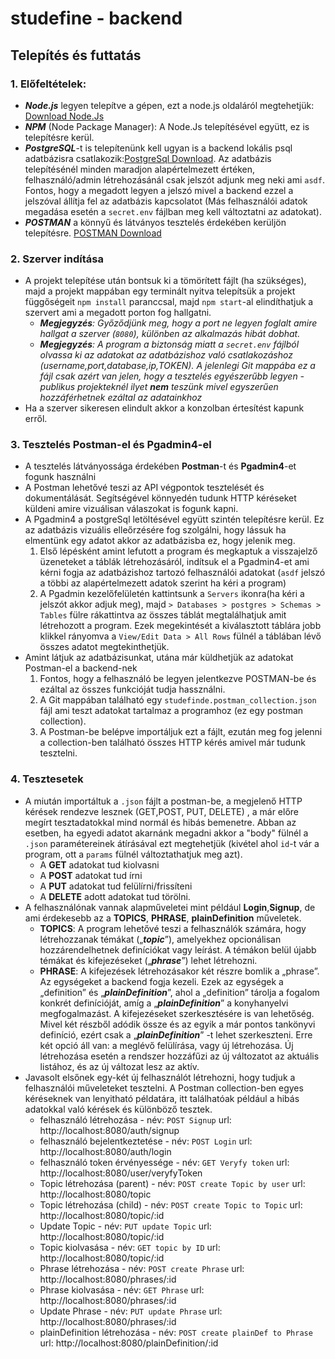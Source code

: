 # studefine - backend

## Telepítés és futtatás
### 1. Előfeltételek:
   - ***Node.js*** legyen telepítve a gépen, ezt a node.js oldaláról megtehetjük: [Download Node.Js](https://nodejs.org/en/download)
   - ***NPM*** (Node Package Manager): A Node.Js telepítésével együtt, ez is telepítésre kerül.
   - ***PostgreSQL***-t is telepítenünk kell ugyan is a backend lokális psql adatbázisra csatlakozik:[PostgreSql Download](https://www.postgresql.org/download/). Az adatbázis telepítésénél minden maradjon alapértelmezett értéken, felhasználó/admin létrehozásánál csak jelszót adjunk meg neki ami `asdf`. Fontos, hogy a megadott legyen a jelszó mivel a backend ezzel a jelszóval állítja fel az adatbázis kapcsolatot (Más felhasználói adatok megadása esetén a `secret.env` fájlban meg kell változtatni az adatokat).
   - ***POSTMAN*** a könnyű és látványos tesztelés érdekében kerüljön telepítésre. [POSTMAN Download](https://www.postman.com/downloads/)
### 2. Szerver indítása
   - A projekt telepítése után bontsuk ki a tömörített fájlt (ha szükséges), majd a projekt mappában egy terminált nyitva telepítsük a projekt függőségeit `npm install` paranccsal, majd `npm start`-al elindíthatjuk a szervert ami a megadott porton fog hallgatni.
       - *__Megjegyzés__: Győződjünk meg, hogy a port ne legyen foglalt amire hallgat a szerver (`8080`), különben az alkalmazás hibát dobhat.* 
       - *__Megjegyzés__: A program a biztonság miatt a `secret.env` fájlból olvassa ki az adatokat az adatbázishoz való csatlakozáshoz (username,port,database,ip,TOKEN). A jelenlegi Git mappába ez a fájl csak azért van jelen, hogy a tesztelés egyészerűbb legyen - publikus projekteknél ilyet __nem__ teszünk mivel egyszerűen hozzáférhetnek ezáltal az adatainkhoz*
   - Ha a szerver sikeresen elindult akkor a konzolban értesítést kapunk erről.
### 3. Tesztelés  Postman-el és Pgadmin4-el
   - A tesztelés látványossága érdekében **Postman**-t és **Pgadmin4**-et fogunk használni
   - A Postman lehetővé teszi az API végpontok tesztelését és dokumentálását. Segítségével könnyedén tudunk HTTP kéréseket küldeni amire vizuálisan válaszokat is fogunk kapni.
   - A Pgadmin4 a postgreSql letöltésével együtt szintén telepítésre kerül. Ez az adatbázis vizuális elleőrzésére fog szolgálni, hogy lássuk ha elmentünk egy adatot akkor az adatbázisba ez, hogy jelenik meg.
     1. Első lépésként amint lefutott a program és megkaptuk a visszajelző üzeneteket a táblák létrehozásáról, indítsuk el a Pgadmin4-et ami kérni fogja az adatbázishoz tartozó felhasználói adatokat (`asdf` jelszó a többi az alapértelmezett adatok szerint ha kéri a program)
     2. A Pgadmin kezelőfelületén kattintsunk a `Servers` ikonra(ha kéri a jelszót akkor adjuk meg), majd `> Databases > postgres > Schemas > Tables` fülre rákattintva az összes táblát megtalálhatjuk amit létrehozott a program. Ezek megekintését a kiválasztott táblára jobb klikkel rányomva a `View/Edit Data > All Rows` fülnél a táblában lévő összes adatot megtekinthetjük.
   - Amint látjuk az adatbázisunkat, utána már küldhetjük az adatokat Postman-el a backend-nek
     1. Fontos, hogy a felhasználó be legyen jelentkezve POSTMAN-be és ezáltal az összes funkcióját tudja hassználni.
     2. A Git mappában található egy `studefinde.postman_collection.json` fájl ami teszt adatokat tartalmaz a programhoz (ez egy postman collection).
     3. A Postman-be belépve importáljuk ezt a fájlt, ezután meg fog jelenni a collection-ben található összes HTTP kérés amivel már tudunk tesztelni.
### 4. Tesztesetek
   - A miután importáltuk a `.json` fájlt a postman-be, a megjelenő HTTP kérések rendezve lesznek (GET,POST, PUT, DELETE) , a már előre megírt tesztadatokkal mind normál és hibás bemenetre. Abban az esetben, ha egyedi adatot akarnánk megadni akkor a "body" fülnél a ``.json`` paramétereinek átírásával ezt megtehetjük (kivétel ahol `id`-t vár a program, ott a `params` fülnél változtathatjuk meg azt).
     - A **GET** adatokat tud kiolvasni
     - A **POST** adatokat tud írni
     - A **PUT** adatokat tud felülírni/frissíteni
     - A **DELETE** adott adatokat tud törölni.
   - A felhasználónak vannak alapműveletei mint például **Login**,**Signup**, de ami érdekesebb az a **TOPICS**, **PHRASE**, **plainDefinition** műveletek.
     - **TOPICS**: A program lehetővé teszi a felhasználók számára, hogy létrehozzanak témákat („**_topic_**”), amelyekhez opcionálisan hozzárendelhetnek definíciókat vagy leírást. A témákon belül újabb témákat és kifejezéseket („**_phrase_**”) lehet létrehozni.
     - **PHRASE**: A kifejezések létrehozásakor két részre bomlik a „phrase”. Az egységeket a backend fogja kezeli. Ezek az egységek a „definition” és „**_plainDefinition_**”, ahol a „definition” tárolja a fogalom konkrét definícióját, amíg a „**_plainDefinition_**” a konyhanyelvi megfogalmazást. A kifejezéseket szerkesztésére is van lehetőség. Mivel két részből adódik össze és az egyik a már pontos tankönyvi definíció, ezért csak a „**_plainDefinition_**” -t lehet szerkeszteni. Erre két opció áll van: a meglévő felülírása, vagy új létrehozása. Új létrehozása esetén a rendszer hozzáfűzi az új változatot az aktuális listához, és az új változat lesz az aktív.
   - Javasolt elsőnek egy-két új felhasználót létrehozni, hogy tudjuk a felhasználói műveleteket tesztelni. A Postman collection-ben egyes kéréseknek van lenyitható példatára, itt találhatóak például a hibás adatokkal való kérések és különböző tesztek.
     - felhasználó létrehozása - név: `POST Signup` url: http://localhost:8080/auth/signup
     - felhasználó bejelentkeztetése - név: `POST Login` url: http://localhost:8080/auth/login
     - felhasználó token érvényessége - név: `GET Veryfy token` url: http://localhost:8080/user/veryfyToken
     - Topic létrehozása (parent) - név: `POST create Topic by user` url: http://localhost:8080/topic
     - Topic létrehozása (child) - név: `POST create Topic to Topic` url: http://localhost:8080/topic/:id
     - Update Topic - név: `PUT update Topic` url: http://localhost:8080/topic/:id
     - Topic kiolvasása - név: `GET topic by ID` url: http://localhost:8080/topic/:id
     - Phrase létrehozása - név: `POST create Phrase` url: http://localhost:8080/phrases/:id
     - Phrase kiolvasása - név: `GET Phrase` url: http://localhost:8080/phrases/:id
     - Update Phrase - név: `PUT update Phrase` url: http://localhost:8080/phrases/:id
     - plainDefinition létrehozása - név: `POST create plainDef to Phrase` url: http://localhost:8080/plainDefinition/:id